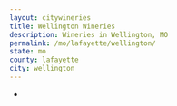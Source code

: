```yaml
---
layout: citywineries
title: Wellington Wineries
description: Wineries in Wellington, MO
permalink: /mo/lafayette/wellington/
state: mo
county: lafayette
city: wellington
---
```

-
